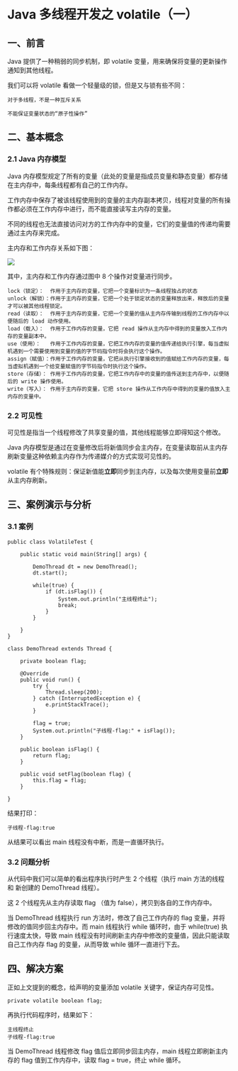 # Java 多线程开发之 volatile（一）

## 一、前言

Java 提供了一种稍弱的同步机制，即 volatile 变量，用来确保将变量的更新操作通知到其他线程。

我们可以将 volatile 看做一个轻量级的锁，但是又与锁有些不同：

```
对于多线程，不是一种互斥关系

不能保证变量状态的“原子性操作”

```

## 二、基本概念

### 2.1 Java 内存模型

Java 内存模型规定了所有的变量（此处的变量是指成员变量和静态变量）都存储在主内存中，每条线程都有自己的工作内存。

工作内存中保存了被该线程使用到的变量的主内存副本拷贝，线程对变量的所有操作都必须在工作内存中进行，而不能直接读写主内存的变量。

不同的线程也无法直接访问对方的工作内存中的变量，它们的变量值的传递均需要通过主内存来完成。

主内存和工作内存关系如下图：

[![](http://images.extlight.com/volatile-01.jpg)](http://images.extlight.com/volatile-01.jpg)

其中，主内存和工作内存通过图中 8 个操作对变量进行同步。

```
lock（锁定）：  作用于主内存的变量，它把一个变量标识为一条线程独占的状态
unlock（解锁）：作用于主内存的变量，它把一个处于锁定状态的变量释放出来，释放后的变量才可以被其他线程锁定。
read（读取）：  作用于主内存的变量，它把一个变量的值从主内存传输到线程的工作内存中以便随后的 load 动作使用。
load（载入）：  作用于工作内存的变量，它把 read 操作从主内存中得到的变量放入工作内存的变量副本中。
use（使用）：   作用于工作内存的变量，它把工作内存的变量的值传递给执行引擎，每当虚拟机遇到一个需要使用到变量的值的字节码指令时将会执行这个操作。
assign（赋值）：作用于工作内存的变量，它把从执行引擎接收到的值赋给工作内存的变量，每当虚拟机遇到一个给变量赋值的字节码指令时执行这个操作。
store（存储）： 作用于工作内存的变量，它把工作内存中的变量的值传送到主内存中，以便随后的 write 操作使用。
write（写入）： 作用于主内存的变量，它把 store 操作从工作内存中得到的变量的值放入主内存的变量中。
```

### 2.2 可见性

可见性是指当一个线程修改了共享变量的值，其他线程能够立即得知这个修改。

Java 内存模型是通过在变量修改后将新值同步会主内存，在变量读取前从主内存刷新变量这种依赖主内存作为传递媒介的方式实现可见性的。

volatile 有个特殊规则：保证新值能**立即**同步到主内存，以及每次使用变量前**立即**从主内存刷新。

## 三、案例演示与分析

### 3.1 案例

```
public class VolatileTest {

    public static void main(String[] args) {
        
        DemoThread dt = new DemoThread();
        dt.start();
        
        while(true) {
            if (dt.isFlag()) {
                System.out.println("主线程终止");
                break;
            }
        }
        
    }
}

class DemoThread extends Thread {

    private boolean flag;

    @Override
    public void run() {
        try {
            Thread.sleep(200);
        } catch (InterruptedException e) {
            e.printStackTrace();
        }

        flag = true;
        System.out.println("子线程-flag:" + isFlag());
    }

    public boolean isFlag() {
        return flag;
    }

    public void setFlag(boolean flag) {
        this.flag = flag;
    }

}

```

结果打印：

```
子线程-flag:true

```

从结果可以看出 main 线程没有中断，而是一直循环执行。

### 3.2 问题分析

从代码中我们可以简单的看出程序执行时产生 2 个线程（执行 main 方法的线程 和 新创建的 DemoThread 线程）。

这 2 个线程先从主内存读取 flag （值为 false），拷贝到各自的工作内存中。

当 DemoThread 线程执行 run 方法时，修改了自己工作内存的 flag 变量，并将修改的值同步回主内存中。而 main 线程执行 while 循环时，由于 while(true) 执行速度太快，导致 main 线程没有时间刷新主内存中修改的变量值，因此只能读取自己工作内存 flag 的变量，从而导致 while 循环一直进行下去。

## 四、解决方案

正如上文提到的概念，给声明的变量添加 volatile 关键字，保证内存可见性。

```
private volatile boolean flag;

```

再执行代码程序时，结果如下：

```
主线程终止
子线程-flag:true

```

当 DemoThread 线程修改 flag 值后立即同步回主内存，main 线程立即刷新主内存的 flag 值到工作内存中，读取 flag = true，终止 while 循环。

